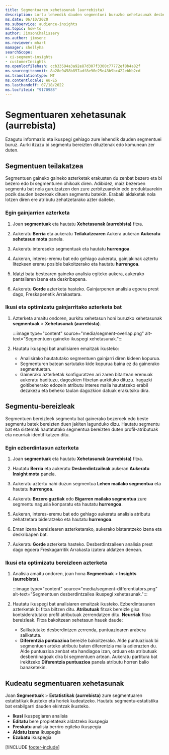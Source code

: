 ```yaml
---
title: Segmentuaren xehetasunak (aurrebista)
description: Lortu lehendik dauden segmentuei buruzko xehetasunak desberdintasunak eta puntu komunak ikusteko.
ms.date: 06/10/2020
ms.subservice: audience-insights
ms.topic: how-to
author: JimsonChalissery
ms.author: jimsonc
ms.reviewer: mhart
manager: shellyha
searchScope:
- ci-segment-insights
- customerInsights
ms.openlocfilehash: ccb33594a3a92e87d307f3300c77772ef8b4a82f
ms.sourcegitcommit: 8a28e9458b857adf8e90e25e43b9bc422ebbb2cd
ms.translationtype: MT
ms.contentlocale: eu-ES
ms.lasthandoff: 07/18/2022
ms.locfileid: "9170988"
---
```

# <a name="segment-insights-preview"></a>Segmentuaren xehetasunak (aurrebista)

Ezagutu informazio eta ikuspegi gehiago zure lehendik dauden segmentuei buruz. Aurki itzazu bi segmentu bereizten dituztenak edo komunean zer duten.

## <a name="segment-overlap"></a>Segmentuen teilakatzea

Segmentuen gaineko gaineko azterketak erakusten du zenbat bezero eta bi bezero edo bi segmenturen ohikoak diren. Adibidez, maiz bezeroen segmentu bat nola gurutzatzen den zure zerbitzuarekin edo produktuarekin pozik dauden bezeroak dituen segmentu batekin.
Erabaki aldaketak nola lotzen diren ere atributu zehatzetarako azter daiteke.

### <a name="run-an-overlap-analysis"></a>Egin gainjarrien azterketa

1. Joan **segmentuak** eta hautatu **Xehetasunak (aurrebista)** fitxa.

1. Aukeratu **Berria** eta aukeratu **Teilakatzearen** Aukera aukeran **Aukeratu xehetasun mota** panela.

1. Aukeratu intereseko segmentuak eta hautatu **hurrengoa**.

1. Aukeran, interes-eremu bat edo gehiago aukeratu, gainjakinak aztertu litezkeen eremu posible bakoitzerako eta hautatu **hurrengoa**.

1. Idatzi bata bestearen gaineko analisia egiteko aukera, aukerako pantailaren izena eta deskribapena.

1. Aukeratu **Gorde** azterketa hasteko. Gainjarpenen analisia egoera prest dago, Freskapenetik Arrakastara.

### <a name="view-and-optimize-an-overlap-analysis"></a>Ikusi eta optimizatu gainjarritako azterketa bat

1. Azterketa amaitu ondoren, aurkitu xehetasun honi buruzko xehetasunak **segmentuak** > **Xehetasunak (aurrebista)**.

   :::image type="content" source="media/segment-overlap.png" alt-text="Segmentuen gaineko ikuspegi xehetasunak.":::

1. Hautatu ikuspegi bat analisiaren emaitzak ikusteko:

   - Analisirako hautatutako segmentuen gainjarri diren kideen kopurua.
   - Segmenturen batean sartutako kide kopurua baina ez da gainerako segmentuetan.
   - Gainerako azterketak konfiguratzen ari zaren bitartean eremuak aukeratu badituzu, dagozkien fitxetan aurkituko dituzu. Iragazki goitibeherako edozein atributu interes maila hautatzeko erabil dezakezu eta beheko taulan dagozkion datuak erakutsiko dira.

## <a name="segment-differentiators"></a>Segmentu-bereizleak

Segmentuen bereizleek segmentu bat gainerako bezeroek edo beste segmentu batek bereizten duen jakiten lagunduko dizu. Hautatu segmentu bat eta sistemak hautatutako segmentua bereizten duten profil-atributuak eta neurriak identifikatzen ditu.

### <a name="run-a-differentiator-analysis"></a>Egin ezberdintasun azterketa

1. Joan **segmentuak** eta hautatu **Xehetasunak (aurrebista)** fitxa.

1. Hautatu **Berria** eta aukeratu **Desberdintzaileak** aukeran **Aukeratu Insight mota** panela.

1. Aukeratu aztertu nahi duzun segmentua **Lehen mailako segmentua** eta hautatu **hurrengoa**.

1. Aukeratu **Bezero guztiak** edo **Bigarren mailako segmentua** zure segmentu nagusia konparatu eta hautatu **hurrengoa**.

1. Aukeran, interes-eremu bat edo gehiago aukeratu analisia atributu zehatzetara bideratzeko eta hautatu **hurrengoa**.

1. Eman izena bereizlearen azterketarako, aukerako bistaratzeko izena eta deskribapen bat.

1. Aukeratu **Gorde** azterketa hasteko. Desberdintzaileen analisia prest dago egoera Freskagarritik Arrakasta izatera aldatzen denean.

### <a name="view-and-optimize-a-differentiators-analysis"></a>Ikusi eta optimizatu bereizleen azterketa

1. Analisia amaitu ondoren, joan hona **Segmentuak** > **Insights (aurrebista)**.

   :::image type="content" source="media/segment-differentiators.png" alt-text="Segmentuen desberdintzailea ikuspegi xehetasunak.":::

1. Hautatu ikuspegi bat analisiaren emaitzak ikusteko. Ezberdintasunen azterketak bi fitxa biltzen ditu. **Atributuak** fitxak bereizle gisa kontsideratutako profil atributuak zerrendatzen ditu. **Neurriak** fitxa bereizleak. Fitxa bakoitzean xehetasun hauek daude:

   - Sailkatutako desberdintzen zerrenda, puntuazioaren arabera sailkatuta.
   - **Diferentzia puntuazioa** bereizle bakoitzerako. Alde puntuazioak bi segmentuen arteko atributu baten diferentzia maila adierazten du. Alde puntuazioa zenbat eta handiagoa izan, orduan eta atributuak desberdinagoak dira bi segmentuen artean. Aukeratu partitura bat irekitzeko **Diferentzia puntuazioa** panela atributu horren balio banaketekin.

## <a name="manage-segment-insights"></a>Kudeatu segmentuaren xehetasunak

Joan **Segmentuak** > **Estatistikak (aurrebista)** zure segmentuaren estatistikak ikusteko eta horiek kudeatzeko. Hautatu segmentu-estatistika bat erabilgarri dauden ekintzak ikusteko.

- **Ikusi** ikuspegiaren analisia
- **Editatu** bere propietateak aldatzeko ikuspegia
- **Freskatu** analisia berriro egiteko ikuspegia
- **Aldatu izena** ikuspegia
- **Ezabatu** ikuspegia

[!INCLUDE [footer-include](includes/footer-banner.md)]
